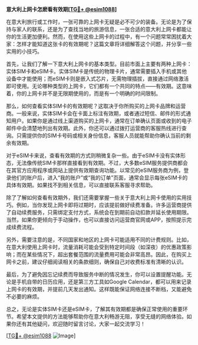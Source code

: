 **意大利上网卡怎麽看有效期[[TG💪+ @esim1088](https://t.me/s/esim1088)]**

在意大利旅行或工作时，一张可靠的上网卡无疑是必不可少的装备。无论是为了保持与家人的联系，还是为了查找当地的旅游信息，一张合适的意大利上网卡都能让你的生活更加便利。然而，在使用这些上网卡的过程中，有一个问题常常困扰着大家：怎样才能知道这张卡的有效期呢？这篇文章将详细解答这个问题，并分享一些实用的小技巧。

首先，让我们了解一下意大利上网卡的基本类型。目前市面上主要有两种上网卡：实体SIM卡和eSIM卡。实体SIM卡是传统的物理卡片，通常需要插入手机或其他设备中才能使用；而eSIM卡则是嵌入式芯片，无需物理插拔，直接通过网络激活即可使用。无论哪种类型的上网卡，它们都有一个共同的特点——有效期。这意味着，你的上网卡并不是无限期使用的，而是有一个明确的时间限制。

那么，如何查看实体SIM卡的有效期呢？这取决于你所购买的上网卡品牌和运营商。一般来说，实体SIM卡会在卡面上标注有效期，或者通过短信、邮件的形式通知用户。如果你是通过线上渠道购买的上网卡，通常在订单确认页面或收到的电子邮件中会清楚地列出有效期。此外，你还可以通过拨打运营商的客服热线进行查询。只需提供你的SIM卡号码或相关身份信息，客服人员就能帮助你确认当前的剩余有效期。

对于eSIM卡来说，查看有效期的方式则稍微复杂一些。由于eSIM卡没有实体形态，无法像传统SIM卡那样直接看到有效期。不过，大多数eSIM服务提供商都会在其官方应用程序或网站上提供有效期查询功能。以常见的eSIM服务商为例，登录他们的账户后，进入“我的账户”或“我的订单”页面，通常会显示每张eSIM卡的具体有效期。如果找不到相关信息，可以直接联系客服寻求帮助。

除了了解如何查看有效期外，我们还需要掌握一些关于意大利上网卡使用的实用技巧。例如，当你发现上网卡即将过期时，应该提前做好续费准备。许多运营商提供了自动续费服务，只需绑定支付方式，系统会在到期前自动扣款并延长使用期限。当然，如果你更倾向于手动操作，也可以直接访问运营商官网或APP，按照提示完成续费流程。

另外，需要注意的是，不同国家和地区的上网卡可能适用不同的计费规则。比如，在意大利使用上网卡时，流量消耗可能会受到特定时间段（如深夜）的优惠政策影响；而在某些情况下，超出套餐范围的流量费用可能会非常高昂。因此，在购买上网卡之前，建议仔细阅读相关的条款细则，确保自己对收费标准有清晰的认识。

最后，为了避免因忘记续费而导致服务中断的情况发生，你可以设置提醒功能。无论是手机自带的日历应用，还是第三方工具如Google Calendar，都可以用来记录上网卡的有效期，并提前几天发出通知。这样既能保证网络连接不断档，又能避免不必要的麻烦。

总之，无论是实体SIM卡还是eSIM卡，了解其有效期都是确保正常使用的重要环节。希望本文提供的方法能够帮助你在意大利畅游无阻，享受无缝的网络体验。如果你还有其他疑问，欢迎随时留言讨论，大家一起交流学习！

[[TG💪+ @esim1088](https://t.me/s/esim1088) ![Image](https://i.postimg.cc/4NQfJmqS/Snipaste-2025-05-13-00-14-12.png)]